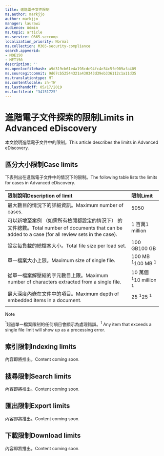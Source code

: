 ```yaml
---
title: 進階電子文件限制
ms.author: markjjo
author: markjjo
manager: laurawi
audience: Admin
ms.topic: article
ms.service: O365-seccomp
localization_priority: Normal
ms.collection: M365-security-compliance
search.appverid:
- MOE150
- MET150
description: ''
ms.openlocfilehash: a9d319cb61e4a198cdc94fc4e34c5fe909afa409
ms.sourcegitcommit: 9d67cb52544321a430343d39eb336112c1a11d35
ms.translationtype: MT
ms.contentlocale: zh-TW
ms.lasthandoff: 05/17/2019
ms.locfileid: "34151725"
---
```

# <a name="limits-in-advanced-ediscovery"></a><span data-ttu-id="d069c-102">進階電子文件探索的限制</span><span class="sxs-lookup"><span data-stu-id="d069c-102">Limits in Advanced eDiscovery</span></span>

<span data-ttu-id="d069c-103">本文說明進階電子文件中的限制。</span><span class="sxs-lookup"><span data-stu-id="d069c-103">This article describes the limits in Advanced eDiscovery.</span></span>

## <a name="case-limits"></a><span data-ttu-id="d069c-104">區分大小限制</span><span class="sxs-lookup"><span data-stu-id="d069c-104">Case limits</span></span>

<span data-ttu-id="d069c-105">下表列出在進階電子文件中的情況下的限制。</span><span class="sxs-lookup"><span data-stu-id="d069c-105">The following table lists the limits for cases in Advanced eDiscovery.</span></span>

|<span data-ttu-id="d069c-106">**限制說明**</span><span class="sxs-lookup"><span data-stu-id="d069c-106">**Description of limit**</span></span>|<span data-ttu-id="d069c-107">**限制**</span><span class="sxs-lookup"><span data-stu-id="d069c-107">**Limit**</span></span>|
  |:-----|:-----|
  |<span data-ttu-id="d069c-108">最大數目的情況下的詳細資訊。</span><span class="sxs-lookup"><span data-stu-id="d069c-108">Maximum number of cases.</span></span>  <br/> |<span data-ttu-id="d069c-109">50</span><span class="sxs-lookup"><span data-stu-id="d069c-109">50</span></span>  <br/> |
  |<span data-ttu-id="d069c-110">可以新增至案例 （如需所有檢閱都設定的情況下） 的文件總數。</span><span class="sxs-lookup"><span data-stu-id="d069c-110">Total number of documents that can be added to a case (for all review sets in the case).</span></span>  <br/> |<span data-ttu-id="d069c-111">1 百萬</span><span class="sxs-lookup"><span data-stu-id="d069c-111">1 million</span></span>  <br/> |
  |<span data-ttu-id="d069c-112">設定每負載的總檔案大小。</span><span class="sxs-lookup"><span data-stu-id="d069c-112">Total file size per load set.</span></span>  <br/> |<span data-ttu-id="d069c-113">100 GB</span><span class="sxs-lookup"><span data-stu-id="d069c-113">100 GB</span></span>  <br/> |
  |<span data-ttu-id="d069c-114">單一檔案大小上限。</span><span class="sxs-lookup"><span data-stu-id="d069c-114">Maximum size of single file.</span></span>   <br/> |<span data-ttu-id="d069c-115">100 MB <sup>1</sup></span><span class="sxs-lookup"><span data-stu-id="d069c-115">100 MB <sup>1</sup></span></span> <br/> |
  |<span data-ttu-id="d069c-116">從單一檔案解壓縮的字元數目上限。</span><span class="sxs-lookup"><span data-stu-id="d069c-116">Maximum number of characters extracted from a single file.</span></span>  <br/> |<span data-ttu-id="d069c-117">10 萬個<sup>1</sup></span><span class="sxs-lookup"><span data-stu-id="d069c-117">10 million <sup>1</sup></span></span> <br/> |
  |<span data-ttu-id="d069c-118">最大深度內嵌在文件中的項目。</span><span class="sxs-lookup"><span data-stu-id="d069c-118">Maximum depth of embedded items in a document.</span></span>  <br/> |<span data-ttu-id="d069c-119">25 <sup>1</sup></span><span class="sxs-lookup"><span data-stu-id="d069c-119">25 <sup>1</sup></span></span> <br/> |
|||
 > [!NOTE]
> <span data-ttu-id="d069c-120"><sup>1</sup>超過單一檔案限制的任何項目會顯示為處理錯誤。</span><span class="sxs-lookup"><span data-stu-id="d069c-120"><sup>1</sup> Any item that exceeds a single file limit will show up as a processing error.</span></span> 

## <a name="indexing-limits"></a><span data-ttu-id="d069c-121">索引限制</span><span class="sxs-lookup"><span data-stu-id="d069c-121">Indexing limits</span></span>

<span data-ttu-id="d069c-122">內容即將推出。</span><span class="sxs-lookup"><span data-stu-id="d069c-122">Content coming soon.</span></span>

## <a name="search-limits"></a><span data-ttu-id="d069c-123">搜尋限制</span><span class="sxs-lookup"><span data-stu-id="d069c-123">Search limits</span></span>

<span data-ttu-id="d069c-124">內容即將推出。</span><span class="sxs-lookup"><span data-stu-id="d069c-124">Content coming soon.</span></span>

## <a name="export-limits"></a><span data-ttu-id="d069c-125">匯出限制</span><span class="sxs-lookup"><span data-stu-id="d069c-125">Export limits</span></span>

<span data-ttu-id="d069c-126">內容即將推出。</span><span class="sxs-lookup"><span data-stu-id="d069c-126">Content coming soon.</span></span>

## <a name="download-limits"></a><span data-ttu-id="d069c-127">下載限制</span><span class="sxs-lookup"><span data-stu-id="d069c-127">Download limits</span></span>

<span data-ttu-id="d069c-128">內容即將推出。</span><span class="sxs-lookup"><span data-stu-id="d069c-128">Content coming soon.</span></span>

